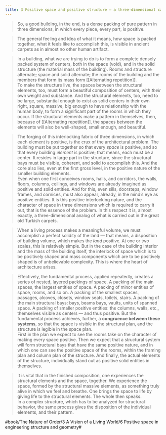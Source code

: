 ```yaml
---
title: 3 Positive space and positive structure — a three-dimensional carpet of space
---
```


> So, a good building, in the end, is a dense packing of pure pattern in three dimensions, in which every piece, every part, is positive.  

> The general feeling and idea of what it means, how space is packed together, what it feels like to accomplish this, is visible in ancient carpets as in almost no other human artifact.  

> In a building, what we are trying to do is to form a complete densely packed system of centers, both in the space (void), and in the solid structure (the material mass of the building). Rooms and structure alternate; space and solid alternate; the rooms of the building and the members that form its mass form [[Alternating repetition]].  
> To make the structure live, the spaces between the structural elements, too, must form a beautiful composition of centers, with *their* own weight and substance. And the structural elements, too, need to be large, substantial enough to exist as solid centers in their own right, square, massive, big enough to have relationship with the human body, to form a significant part of the rooms in which they occur. If the structural elements make a pattern in themselves, then, because of [[Alternating repetition]], the spaces between the elements will also be well-shaped, small enough, and beautiful.  

> The forging of this interlocking fabric of three dimensions, in which each element is positive, is the crux of the architectural problem. The building must be put together so that every *space* is positive, and so that every building *element* is positive; that means, each must be a center. It resides in large part in the structure, since the structural bays must be visible, coherent, and solid to accomplish this. And the core also lies, even at the first gross level, in the positive nature of the smaller building elements.  
> Even when one first conceives rooms, halls, and corridors, the walls, floors, columns, ceilings, and windows are already imagined as positive and solid entities. And for this, even sills, doorsteps, window frames, and cornices, must also appear, already, in the mind’s eye as positive entities. It is this positive interlocking nature, and the character of space in three dimensions which is required to carry it out, that is the essence of the problem. In this respect it is, almost exactly, a three-dimensional analog of what is carried out in the great old Turkish carpets.  

> When a living process makes a meaningful volume, we must accomplish a perfect solidity of the land — that means, a disposition of building volume, which makes the *land* positive. At one or two scales, this is relatively simple. But in the case of the building interior and the mass of the building itself, the interlock of space which is to be positively shaped and mass components which are to be positively shaped is of unbelievable complexity. This is where the heart of architecture arises.  

> Effectively, the fundamental process, applied repeatedly, creates a series of nested, layered packings of space. A packing of the main spaces, the largest entities of space. A packing of minor entities of space, rooms, and so on. A packing of the smallest spaces, passages, alcoves, closets, window seats, toilets, stairs. A packing of the main structural bays: bays, beams bays, vaults, units of spanned space. A packing of smaller positive entities: the columns, walls, etc., themselves visible as centers — and thus positive. But the fundamental process achieves, further, a **congruence between these systems**, so that the space is visible in the structural plan, and the structure is legible in the space plan.  
> First in the plan we expect to see the rooms take on the character of making every space positive. Then we expect that a structural system will form structural bays that have the same positive nature, and in which one can see the positive space of the rooms, within the framing plan and column plan of the structure. And finally, the actual elements of the structure, individually stand out as positive solid entities in themselves.  

> It is vital that in the finished composition, one experiences the structural elements and the space, together. We experience the space, formed by the structural massive elements, as something truly alive in which we feel and breathe. One brings the space to life by giving life to the structural elements. The whole then speaks.  
> In a complex structure, which has to be analyzed for structural behavior, the same process gives the disposition of the individual elements, and their pattern.  

#book/The Nature of Order/3 A Vision of a Living World/6 Positive space in engineering structure and geometry#